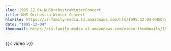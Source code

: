 ```yaml
---
slug: 1995.12.04-NHSOrchestraWinterConcert
title: NHS Orchestra Winter Concert
hlsFile: https://is-family-media.s3.amazonaws.com/hls/1995.12.04-NHSOrchestraWinterConcert/1995.12.04-NHSOrchestraWinterConcert.m3u8
date: "1995-12-04"
thumbnail: https://is-family-media.s3.amazonaws.com/video-thumbnails/1995.12.04-NHSOrchestraWinterConcert.png
---
```

{{< video >}}
